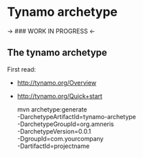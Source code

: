 Tynamo archetype
==================

-> ### WORK IN PROGRESS <-

The tynamo archetype
--------------------------------

First read:

* http://tynamo.org/Overview
* http://tynamo.org/Quick+start

    mvn archetype:generate \
      -DarchetypeArtifactId=tynamo-archetype \
      -DarchetypeGroupId=org.amneris \
      -DarchetypeVersion=0.0.1 \
      -DgroupId=com.yourcompany \
      -DartifactId=projectname


